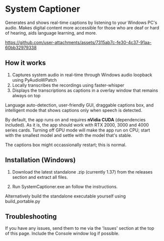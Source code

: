 # System Captioner

Generates and shows real-time captions by listening to your Windows PC's audio. Makes digital content more accessible for those who are deaf or hard of hearing, aids language learning, and more. 


https://github.com/user-attachments/assets/7315ab7c-fe30-4c37-91aa-60bb32979338


## How it works

1. Captures system audio in real-time through Windows audio loopback using PyAudioWPatch
3. Locally transcribes the recordings using faster-whisper
4. Displays the transcriptions as captions in a overlay window that remains always on top


Language auto-detection, user-friendly GUI, draggable captions box, and intelligent mode that shows captions only when speech is detected.

By default, the app runs on and requires **nVidia CUDA** (dependencies included). As it is, the app should work with RTX 2000, 3000 and 4000 series cards. Turning off GPU mode will make the app run on CPU; start with the smallest model and settle with the model that's stable. 

The captions box might occassionally restart; this is normal. 

## Installation (Windows)

1. Download the latest standalone .zip (currently 1.37) from the releases section and extract all files. 
 
2. Run SystemCaptioner.exe an follow the instructions.

Alternatively build the standalone executable yourself using build_portable.py

## Troubleshooting 

If you have any issues, send them to me via the 'Issues' section at the top of this page. Include the Console window log if possible. 
